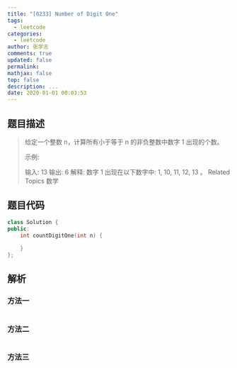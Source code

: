 ```yaml
---
title: "[0233] Number of Digit One"
tags:
  - leetcode
categories:
  - leetcode
author: 张学志
comments: true
updated: false
permalink:
mathjax: false
top: false
description: ...
date: 2020-01-01 00:03:53
---
```


## 题目描述

> 给定一个整数 n，计算所有小于等于 n 的非负整数中数字 1 出现的个数。 
> 
> 示例: 
> 
> 输入: 13
> 输出: 6 
> 解释: 数字 1 出现在以下数字中: 1, 10, 11, 12, 13 。 
> Related Topics 数学

## 题目代码

```cpp
class Solution {
public:
    int countDigitOne(int n) {
        
    }
};
```

## 解析

### 方法一

```cpp

```

### 方法二

```cpp

```

### 方法三

```cpp

```


